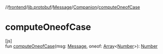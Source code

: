 //[frontend](../../../../index.md)/[lib.protobuf](../../index.md)/[Message](../index.md)/[Companion](index.md)/[computeOneofCase](compute-oneof-case.md)

# computeOneofCase

[js]\
fun [computeOneofCase](compute-oneof-case.md)(msg: [Message](../index.md), oneof: [Array](https://kotlinlang.org/api/latest/jvm/stdlib/kotlin/-array/index.html)&lt;[Number](https://kotlinlang.org/api/latest/jvm/stdlib/kotlin/-number/index.html)&gt;): [Number](https://kotlinlang.org/api/latest/jvm/stdlib/kotlin/-number/index.html)
